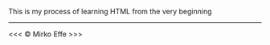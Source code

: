 <p>This is my process of learning HTML from the very beginning</p>
<hr>
&lt;&lt;&lt; &copy; Mirko Effe &gt;&gt;&gt;